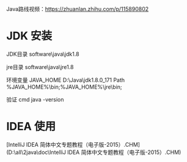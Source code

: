 Java路线视频：https://zhuanlan.zhihu.com/p/115890802



# JDK 安装

JDK目录 software\java\jdk1.8

jre目录  software\java\jre1.8



环境变量
JAVA_HOME    D:\Java\jdk1.8.0_171
Path	%JAVA_HOME%\bin;%JAVA_HOME%\jre\bin;



验证
cmd  java -version



# IDEA 使用

[IntelliJ IDEA 简体中文专题教程（电子版-2015）.CHM](D:\all\2java\doc\IntelliJ IDEA 简体中文专题教程（电子版-2015）.CHM)













